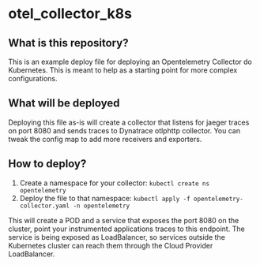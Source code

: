 #  otel_collector_k8s

## What is this repository?

This is an example deploy file for deploying an Opentelemetry Collector do Kubernetes. This is meant to help as a starting point for more complex configurations.

## What will be deployed

Deploying this file as-is will create a collector that listens for jaeger traces on port 8080 and sends traces to Dynatrace otlphttp collector. You can tweak the config map to add more receivers and exporters.

## How to deploy?

1. Create a namespace for your collector: `kubectl create ns opentelemetry`
2. Deploy the file to that namespace: `kubectl apply -f opentelemetry-collector.yaml -n opentelemetry`

This will create a POD and a service that exposes the port 8080 on the cluster, point your instrumented applications traces to this endpoint. The service is being exposed as LoadBalancer, so services outside the Kubernetes cluster can reach them through the Cloud Provider LoadBalancer.
